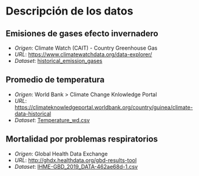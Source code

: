 # Descripción de los datos

## Emisiones de gases efecto invernadero
- *Origen*: Climate Watch (CAIT) - Country Greenhouse Gas
- *URL*: https://www.climatewatchdata.org/data-explorer/
- *Dataset*: [historical_emission_gases](https://github.com/POF77/Proyecto.BEDU.ModuloII/blob/main/Datos_crudos/historical_emissions_gases.csv)

## Promedio de temperatura
- *Origen*: World Bank > Climate Change Knlowledge Portal
- *URL*: https://climateknowledgeportal.worldbank.org/country/guinea/climate-data-historical
- *Dataset*: [Temperature_wd.csv](https://github.com/POF77/Proyecto.BEDU.ModuloII/blob/main/Datos_crudos/temperature_wb.csv)
## Mortalidad por problemas respiratorios
- *Origen*: Global Health Data Exchange
- *URL*: http://ghdx.healthdata.org/gbd-results-tool
- *Dataset*: [IHME-GBD_2019_DATA-462ae68d-1.csv](https://github.com/POF77/Proyecto.BEDU.ModuloII/blob/main/Datos_crudos/IHME-GBD_2019_DATA-462ae68d-1.csv)
